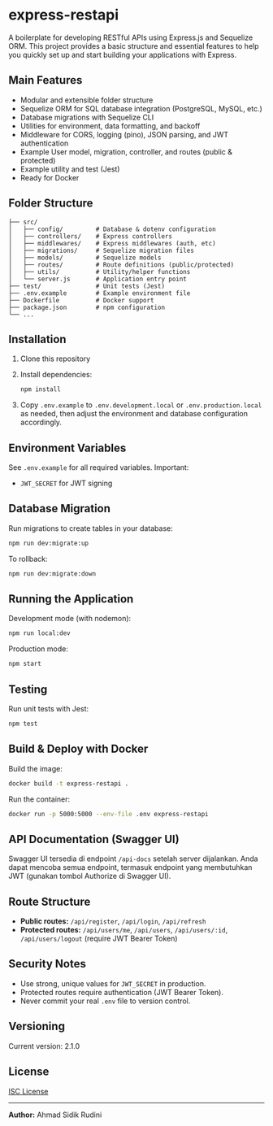 
# express-restapi

A boilerplate for developing RESTful APIs using Express.js and Sequelize ORM. This project provides a basic structure and essential features to help you quickly set up and start building your applications with Express.

## Main Features

- Modular and extensible folder structure
- Sequelize ORM for SQL database integration (PostgreSQL, MySQL, etc.)
- Database migrations with Sequelize CLI
- Utilities for environment, data formatting, and backoff
- Middleware for CORS, logging (pino), JSON parsing, and JWT authentication
- Example User model, migration, controller, and routes (public & protected)
- Example utility and test (Jest)
- Ready for Docker

## Folder Structure

```text
├── src/
│   ├── config/         # Database & dotenv configuration
│   ├── controllers/    # Express controllers
│   ├── middlewares/    # Express middlewares (auth, etc)
│   ├── migrations/     # Sequelize migration files
│   ├── models/         # Sequelize models
│   ├── routes/         # Route definitions (public/protected)
│   ├── utils/          # Utility/helper functions
│   └── server.js       # Application entry point
├── test/               # Unit tests (Jest)
├── .env.example        # Example environment file
├── Dockerfile          # Docker support
├── package.json        # npm configuration
└── ...
```

## Installation

1. Clone this repository
2. Install dependencies:

   ```bash
   npm install
   ```

3. Copy `.env.example` to `.env.development.local` or `.env.production.local` as needed, then adjust the environment and database configuration accordingly.

## Environment Variables

See `.env.example` for all required variables. Important:

- `JWT_SECRET` for JWT signing

## Database Migration

Run migrations to create tables in your database:

```bash
npm run dev:migrate:up
```

To rollback:

```bash
npm run dev:migrate:down
```

## Running the Application

Development mode (with nodemon):

```bash
npm run local:dev
```

Production mode:

```bash
npm start
```

## Testing

Run unit tests with Jest:

```bash
npm test
```

## Build & Deploy with Docker

Build the image:

```bash
docker build -t express-restapi .
```

Run the container:

```bash
docker run -p 5000:5000 --env-file .env express-restapi
```

## API Documentation (Swagger UI)

Swagger UI tersedia di endpoint `/api-docs` setelah server dijalankan. Anda dapat mencoba semua endpoint, termasuk endpoint yang membutuhkan JWT (gunakan tombol Authorize di Swagger UI).

## Route Structure

- **Public routes:** `/api/register`, `/api/login`, `/api/refresh`
- **Protected routes:** `/api/users/me`, `/api/users`, `/api/users/:id`, `/api/users/logout` (require JWT Bearer Token)

## Security Notes

- Use strong, unique values for `JWT_SECRET` in production.
- Protected routes require authentication (JWT Bearer Token).
- Never commit your real `.env` file to version control.

## Versioning

Current version: 2.1.0

## License

[ISC License](LICENSE.md)

---

**Author:** Ahmad Sidik Rudini
